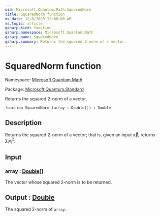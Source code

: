 ```yaml
---
uid: Microsoft.Quantum.Math.SquaredNorm
title: SquaredNorm function
ms.date: 12/8/2020 12:00:00 AM
ms.topic: article
qsharp.kind: function
qsharp.namespace: Microsoft.Quantum.Math
qsharp.name: SquaredNorm
qsharp.summary: Returns the squared 2-norm of a vector.
---
```


# SquaredNorm function

Namespace: [Microsoft.Quantum.Math](xref:Microsoft.Quantum.Math)

Package: [Microsoft.Quantum.Standard](https://nuget.org/packages/Microsoft.Quantum.Standard)


Returns the squared 2-norm of a vector.

```qsharp
function SquaredNorm (array : Double[]) : Double
```


## Description

Returns the squared 2-norm of a vector; that is, given an input$\vec{x}$, returns $\sum_i x_i^2$.

## Input

### array : [Double](xref:microsoft.quantum.lang-ref.double)[]

The vector whose squared 2-norm is to be returned.



## Output : [Double](xref:microsoft.quantum.lang-ref.double)

The squared 2-norm of `array`.